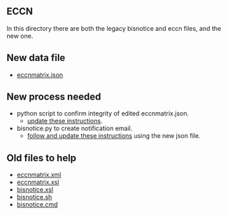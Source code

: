 ## ECCN

In this directory there are both the legacy bisnotice and eccn files, and the new one.

## New data file

- [eccnmatrix.json](eccnmatrix.json)

## New process needed

- python script to confirm integrity of edited eccnmatrix.json.
  - [update these instructions](https://infra.apache.org/crypto.html#sources).
- bisnotice.py to create notification email.
  - [follow and update these instructions](https://infra.apache.org/crypto.html#notify) using the new json file.

## Old files to help

- [eccnmatrix.xml](eccnmatrix.xml)
- [eccnmatrix.xsl](eccnmatrix.xsl)
- [bisnotice.xsl](bisnotice.xsl)
- [bisnotice.sh](bisnotice.sh)
- [bisnotice.cmd](bisnotice.cmd)
